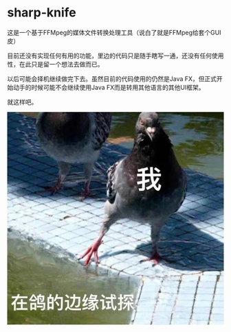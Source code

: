 # sharp-knife

这是一个基于FFMpeg的媒体文件转换处理工具（说白了就是FFMpeg给套个GUI皮）

目前还没有实现任何有用的功能，里边的代码只是随手瞎写一通，还没有任何使用性，在此只是留一个想法去做而已。

以后可能会择机继续做完下去。虽然目前的代码使用的仍然是Java FX，但正式开始动手的时候可能不会继续使用Java FX而是转用其他语言的其他UI框架。

就这样吧。

![我不会咕你的](https://github.com/lensferno/sharp-knife/raw/main/res/gugu.jpg "我不会咕你的")


